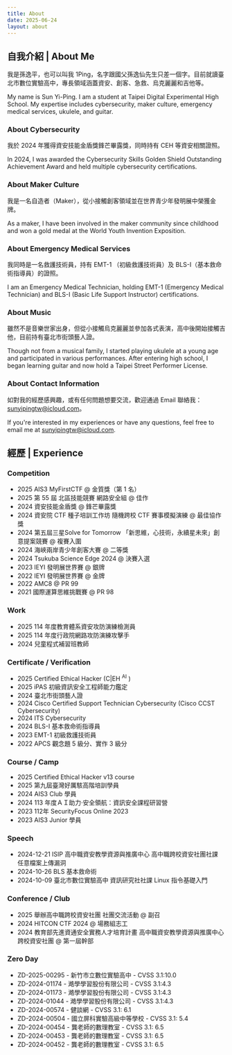 ```yaml
---
title: About
date: 2025-06-24
layout: about
---
```


## 自我介紹 | About Me

我是孫逸平，也可以叫我 1Ping，名字跟國父孫逸仙先生只差一個字。目前就讀臺北市數位實驗高中，專長領域涵蓋資安、創客、急救、烏克麗麗和吉他等。

My name is Sun Yi-Ping. I am a student at Taipei Digital Experimental High School. My expertise includes cybersecurity, maker culture, emergency medical services, ukulele, and guitar.

### About Cybersecurity

我於 2024 年獲得資安技能金盾獎鋒芒畢露獎，同時持有 CEH 等資安相關證照。

In 2024, I was awarded the Cybersecurity Skills Golden Shield Outstanding Achievement Award and held multiple cybersecurity certifications.

### About Maker Culture

我是一名自造者（Maker），從小接觸創客領域並在世界青少年發明展中榮獲金牌。

As a maker, I have been involved in the maker community since childhood and won a gold medal at the World Youth Invention Exposition.

### About Emergency Medical Services

我同時是一名救護技術員，持有 EMT-1 （初級救護技術員）及 BLS-I（基本救命術指導員）的證照。

I am an Emergency Medical Technician, holding EMT-1 (Emergency Medical Technician) and BLS-I (Basic Life Support Instructor) certifications.

### About Music

雖然不是音樂世家出身，但從小接觸烏克麗麗並參加各式表演，高中後開始接觸吉他，目前持有臺北市街頭藝人證。

Though not from a musical family, I started playing ukulele at a young age and participated in various performances. After entering high school, I began learning guitar and now hold a Taipei Street Performer License.

### About Contact Information

如對我的經歷感興趣，或有任何問題想要交流，歡迎通過 Email 聯絡我：[sunyipingtw@icloud.com](mailto:sunyipingtw@icloud.com)。

If you're interested in my experiences or have any questions, feel free to email me at [sunyipingtw@icloud.com](mailto:sunyipingtw@icloud.com).

## 經歷 | Experience

### Competition

- 2025 AIS3 MyFirstCTF @ 金質獎（第 1 名）
- 2025 第 55 屆 北區技能競賽 網路安全組 @ 佳作
- 2024 資安技能金盾獎 @ 鋒芒畢露獎
- 2024 資安院 CTF 種子培訓工作坊 隨機跨校 CTF 賽事模擬演練 @ 最佳協作獎
- 2024 第五屆三星Solve for Tomorrow 「新思維，心技術，永續星未來」創意提案競賽 @ 複賽入圍
- 2024 海峽兩岸青少年創客大賽 @ 二等獎
- 2024 Tsukuba Science Edge 2024 @ 決賽入選
- 2023 IEYI 發明展世界賽 @ 銀牌
- 2022 IEYI 發明展世界賽 @ 金牌
- 2022 AMC8 @ PR 99
- 2021 國際運算思維挑戰賽 @ PR 98

### Work

- 2025 114 年度教育體系資安攻防演練檢測員
- 2025 114 年度行政院網路攻防演練攻擊手
- 2024 兒童程式補習班教師

### Certificate / Verification

- 2025 Certified Ethical Hacker (C|EH <sup>AI</sup> )
- 2025 iPAS 初級資訊安全工程師能力鑑定
- 2024 臺北市街頭藝人證
- 2024 Cisco Certified Support Technician Cybersecurity (Cisco CCST Cybersecurity)
- 2024 ITS Cybersecurity
- 2024 BLS-I 基本救命術指導員
- 2023 EMT-1 初級救護技術員
- 2022 APCS 觀念題 5 級分、實作 3 級分

### Course / Camp

- 2025 Certified Ethical Hacker v13 course
- 2025 第九屆臺灣好厲駭高階培訓學員
- 2024 AIS3 Club 學員
- 2024 113 年度ＡＩ助力‧安全領航：資訊安全課程研習營
- 2023 112年 SecurityFocus Online 2023
- 2023 AIS3 Junior 學員

### Speech

- 2024-12-21 ISIP 高中職資安教學資源與推廣中心 高中職跨校資安社團社課 任意檔案上傳漏洞
- 2024-10-26 BLS 基本救命術
- 2024-10-09 臺北市數位實驗高中 資訊研究社社課 Linux 指令基礎入門

### Conference / Club

- 2025 舉辦高中職跨校資安社團 社團交流活動 @ 副召
- 2024 HITCON CTF 2024 @ 場務組志工
- 2024 教育部先進資通安全實務人才培育計畫 高中職資安教學資源與推廣中心 跨校資安社團 @ 第一屆幹部

### Zero Day

- ZD-2025-00295 - 新竹市立數位實驗高中 - CVSS 3.1:10.0
- ZD-2024-01174 - 澔學學習股份有限公司 - CVSS 3.1:4.3
- ZD-2024-01173 - 澔學學習股份有限公司 - CVSS 3.1:4.3
- ZD-2024-01044 - 澔學學習股份有限公司 - CVSS 3.1:4.3
- ZD-2024-00574 - 健談網 - CVSS 3.1: 6.1
- ZD-2024-00504 - 國立屏科實驗高級中等學校 - CVSS 3.1: 5.4
- ZD-2024-00454 - 龔老師的數理教室 - CVSS 3.1: 6.5
- ZD-2024-00453 - 龔老師的數理教室 - CVSS 3.1: 6.5
- ZD-2024-00452 - 龔老師的數理教室 - CVSS 3.1: 6.5
